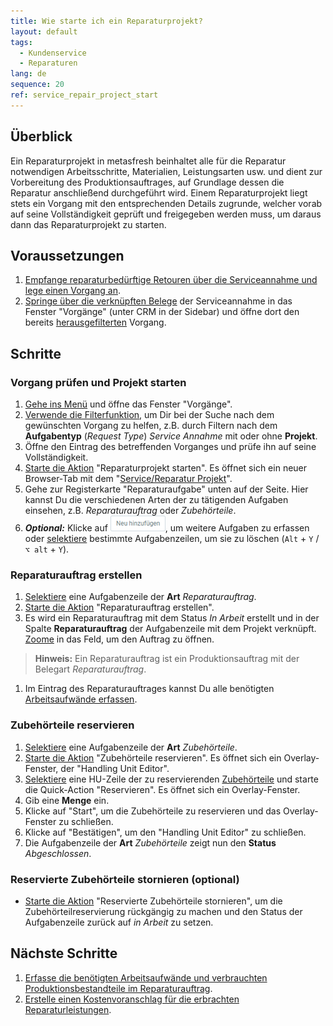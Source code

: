 ```yaml
---
title: Wie starte ich ein Reparaturprojekt?
layout: default
tags:
  - Kun­den­ser­vice
  - Reparaturen
lang: de
sequence: 20
ref: service_repair_project_start
---
```


## Überblick
Ein Reparaturprojekt in metasfresh beinhaltet alle für die Reparatur notwendigen Arbeitsschritte, Materialien, Leistungsarten usw. und dient zur Vorbereitung des Produktionsauftrages, auf Grundlage dessen die Reparatur anschließend durchgeführt wird. Einem Reparaturprojekt liegt stets ein Vorgang mit den entsprechenden Details zugrunde, welcher vorab auf seine Vollständigkeit geprüft und freigegeben werden muss, um daraus dann das Reparaturprojekt zu starten.

## Voraussetzungen
1. [Empfange re­pa­ra­tur­be­dürf­tige Retouren über die Serviceannahme und lege einen Vorgang an](Reparaturen_Service_Annahme).
1. [Springe über die verknüpften Belege](SpringezuBelegen) der Serviceannahme in das Fenster "Vorgänge" (unter CRM in der Sidebar) und öffne dort den bereits [herausgefilterten](Filterfunktion) Vorgang.

## Schritte

### Vorgang prüfen und Projekt starten
1. [Gehe ins Menü](Menu) und öffne das Fenster "Vorgänge".
1. [Verwende die Filterfunktion](Filterfunktion), um Dir bei der Suche nach dem gewünschten Vorgang zu helfen, z.B. durch Filtern nach dem **Aufgabentyp** (*Request Type*) *Service Annahme* mit oder ohne **Projekt**.
1. Öffne den Eintrag des betreffenden Vorganges und prüfe ihn auf seine Vollständigkeit.
1. [Starte die Aktion](AktionStarten#aktionsmenue) "Reparaturprojekt starten". Es öffnet sich ein neuer Browser-Tab mit dem "[Service/Reparatur Projekt](Menu)".
1. Gehe zur Registerkarte "Reparaturaufgabe" unten auf der Seite. Hier kannst Du die verschiedenen Arten der zu tätigenden Aufgaben einsehen, z.B. *Reparaturauftrag* oder *Zubehörteile*.
1. ***Optional:*** Klicke auf !["Neu hinzufügen"](assets/Neu_hinzufuegen_Button.png), um weitere Aufgaben zu erfassen oder [selektiere](AuswahlBelege) bestimmte Aufgabenzeilen, um sie zu löschen (`Alt` + `Y` / `⌥ alt` + `Y`).

### Reparaturauftrag erstellen
1. [Selektiere](AuswahlBelege) eine Aufgabenzeile der **Art** *Reparaturauftrag*.
1. [Starte die Aktion](AktionStarten#aktionsmenue) "Reparaturauftrag erstellen".
1. Es wird ein Reparaturauftrag mit dem Status *In Arbeit* erstellt und in der Spalte **Reparaturauftrag** der Aufgabenzeile mit dem Projekt verknüpft. [Zoome](Zoomen_in_Tabellenfeld) in das Feld, um den Auftrag zu öffnen.
 >**Hinweis:** Ein Reparaturauftrag ist ein Produktionsauftrag mit der Belegart *Reparaturauftrag*.

1. Im Eintrag des Reparaturauftrages kannst Du alle benötigten [Arbeitsaufwände erfassen](Produktionsauftrag_Aufwand_erfassen).

### Zubehörteile reservieren
1. [Selektiere](AuswahlBelege) eine Aufgabenzeile der **Art** *Zubehörteile*.
1. [Starte die Aktion](AktionStarten#aktionsmenue) "Zubehörteile reservieren". Es öffnet sich ein Overlay-Fenster, der "Handling Unit Editor".
1. [Selektiere](AuswahlBelege) eine HU-Zeile der zu reservierenden <a href="Stueckliste_erstellen#zubehörteilstueckliste" title="Zubehörteilstückliste erstellen">Zubehörteile</a> und starte die Quick-Action "Reservieren". Es öffnet sich ein Overlay-Fenster.
1. Gib eine **Menge** ein.
1. Klicke auf "Start", um die Zubehörteile zu reservieren und das Overlay-Fenster zu schließen.
1. Klicke auf "Bestätigen", um den "Handling Unit Editor" zu schließen.
1. Die Aufgabenzeile der **Art** *Zubehörteile* zeigt nun den **Status** *Abgeschlossen*.

### Reservierte Zubehörteile stornieren (optional)
- [Starte die Aktion](AktionStarten#aktionsmenue) "Reservierte Zubehörteile stornieren", um die Zubehörteilreservierung rückgängig zu machen und den Status der Aufgabenzeile zurück auf *in Arbeit* zu setzen.

## Nächste Schritte
1. [Erfasse die benötigten Arbeitsaufwände und verbrauchten Produktionsbestandteile im Reparaturauftrag](Produktionsauftrag_Aufwand_erfassen).
1. [Erstelle einen Kostenvoranschlag für die erbrachten Reparaturleistungen](Angebot_Kostenvoranschlag_Reparaturleistungen).
